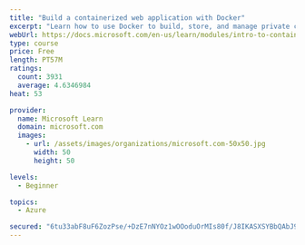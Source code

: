 ```yaml
---
title: "Build a containerized web application with Docker"
excerpt: "Learn how to use Docker to build, store, and manage private container images with the Azure Container Registry."
webUrl: https://docs.microsoft.com/en-us/learn/modules/intro-to-containers/
type: course
price: Free
length: PT57M
ratings:
  count: 3931
  average: 4.6346984
heat: 53

provider:
  name: Microsoft Learn
  domain: microsoft.com
  images:
    - url: /assets/images/organizations/microsoft.com-50x50.jpg
      width: 50
      height: 50

levels:
  - Beginner

topics:
  - Azure

secured: "6tu33abF8uF6ZozPse/+DzE7nNYOz1wOOoduOrMIs80f/J8IKASXSYBbQAbJ9D6teIGQp1WT+0yEJqxKO44ugOjXctJzHWWbq4fLiNBfTUheZf3o9bJ00XvKn8UMlqhq7KF0r/cuj+yBGVx+Dw8PcvkkZLQwWtVrlNb608vAguqlX6udeqPWnl/tVudXBNUNg/HSlYHpNTAYQn4z9PaQZupbN1f8czpQKLNtvvX65x30+iEgGpNwB13labZJijvMo4K2C7jMqVWks1p3yf4XdZYI52L6PVdxEXmAgSVBSDfHO2m1t/vRBSUMP6Qvyh1jw6VB3GXbpL/AlDlkhSyUyaXwRb+40atLqGM3fn97MyUSnISQikofBNPlXEzC2S2j/WbxdSEgTIKTtnQYJquev5w2hQDz2JqoDW4f6LL89AM=;aeKEJ0E1Y62A41Vog+7H4g=="
---
```


